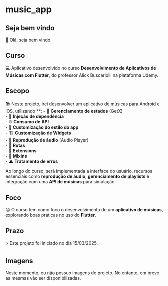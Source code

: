 # music_app

## Seja bem vindo

👋 Olá, seja bem vindo.

## Curso

💻 Aplicativo desenvolvido no curso **Desenvolvimento de Aplicativos de Músicas com Flutter**, do professor Alick Buscariolli na plataforma Udemy.

## Escopo

📚 Neste projeto, irei desenvolver um aplicativo de músicas para Android e iOS, utilizando **:
    - 🎯 **Gerenciamento de estados** (GetX)  
    - 💉 **Injeção de dependência**  
    - 🌐 **Consumo de API**  
    - 🎨 **Customização do estilo do app**  
    - 🏗️ **Customização de Widgets**  
    - 🎵 **Reprodução de áudio** (Audio Player)  
    - 🔄 **Rotas**  
    - 🔧 **Extensions**  
    - 🧩 **Mixins**  
    - ⚠️ **Tratamento de erros** 

Ao longo do curso, será implementada a interface do usuário, recursos essenciais como **reprodução de áudio**, **gerenciamento de playlists** e integração com uma **API de músicas** para simulação.


## Foco

😊 O curso tem como foco o desenvolvimento de um **aplicativo de músicas**, explorando boas práticas no uso do **Flutter**.

## Prazo

⚡ Este projeto foi iniciado no dia 15/03/2025.

## Imagens

Neste momento, eu não possuo imagens do projeto. No entanto, em breve as mesmas vão ser disponibilizadas.
